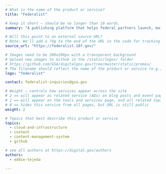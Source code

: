 ```yaml
---
# What is the name of the product or service?
title: "Federalist"

# Keep it short — should be no longer than 10 words.
summary: "A publishing platform that helps federal partners launch, maintain and manage Government websites."

# Will this point to an external source URL?
# Note: We'll add a ?dg to the end of the URL in the code for tracking purposes
source_url: "https://federalist.18f.gov/"

# Images need to be 200x200px with a transparent background
# Upload new images to Github in the /static/logos/ folder
# https://github.com/GSA/digitalgov.gov/tree/master/static/promos/
# The filename should reflect the name of the product or service (e.g., challenge-gov.png)
logo: "federalist"

contact: federalist-inquiries@gsa.gov

# Weight — controls how services appear across the site
# 2 == will appear as related service (ADs) on blog posts and event pages
# 1 == will appear on the tools and services page, and all related topic pages
# 0 == hides this service from all pages, but URL is still public
weight: 2

# Topics that best describe this product or service
topics:
  - cloud-and-infrastructure
  - content
  - content-management-system
  - github

# see all authors at https://digital.gov/authors
authors:
  - eddie-tejeda

---
```

